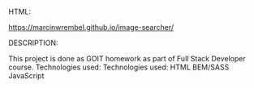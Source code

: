 HTML:

https://marcinwrembel.github.io/image-searcher/

DESCRIPTION:

This project is done as GOIT homework as part of Full Stack Developer course. Technologies used:
Technologies used:
HTML
BEM/SASS
JavaScript
